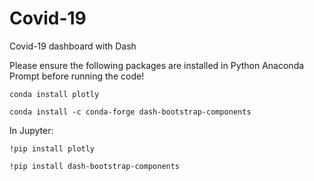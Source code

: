 # Covid-19
Covid-19 dashboard with Dash

Please ensure the following packages are installed in Python Anaconda Prompt before running the code!

``conda install plotly``

``conda install -c conda-forge dash-bootstrap-components``

In Jupyter:

``!pip install plotly``

``!pip install dash-bootstrap-components``
